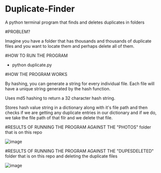 # Duplicate-Finder
A python terminal program that finds and deletes duplicates in folders


#PROBLEM?

Imagine you have a folder that has thousands and thousands of duplicate files and you want to locate them and perhaps delete all of them.


#HOW TO RUN THE PROGRAM

- python duplicate.py


#HOW THE PROGRAM WORKS

By hashing, you can generate a string for every individual file. Each file will have a unique string generated by the hash function.

Uses md5 hashing to return a 32 character hash string.

Stores hash value string in a dictionary along with it's file path and then checks if we are getting any duplicate entries in our dictionary and if we do, we take the file path of that filr and we delete that file.


#RESULTS OF RUNNING THE PROGRAM AGAINST THE "PHOTOS" folder that is on this repo


![image](https://user-images.githubusercontent.com/81575770/168420604-0b3ebfd3-e708-4578-ac49-19e7d2481fe0.png)



#RESULTS OF RUNNING THE PROGRAM AGAINST THE "DUPESDELETED" folder that is on this repo and deleting the duplicate files


![image](https://user-images.githubusercontent.com/81575770/168420781-1633e738-06e8-4b4d-b7de-fbf2eced2fb3.png)
